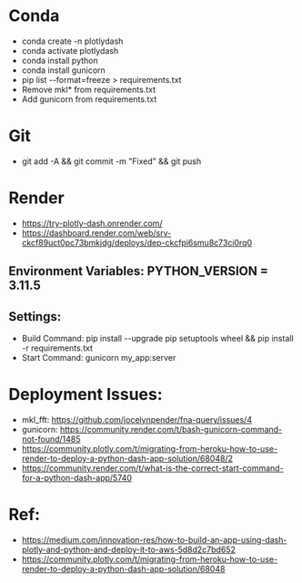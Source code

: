 


# Conda
- conda create -n plotlydash
- conda activate plotlydash
- conda install python
- conda install gunicorn
- pip list --format=freeze > requirements.txt
- Remove mkl* from requirements.txt
- Add gunicorn from requirements.txt


# Git
- git add -A && git commit -m "Fixed" && git push



# Render
- https://try-plotly-dash.onrender.com/
- https://dashboard.render.com/web/srv-ckcf89uct0pc73bmkjdg/deploys/dep-ckcfpi6smu8c73ci0rq0
## Environment Variables: PYTHON_VERSION = 3.11.5
## Settings: 
-  Build Command: pip install --upgrade pip setuptools wheel && pip install -r requirements.txt
-  Start Command: gunicorn my_app:server

# Deployment Issues:
- mkl_fft: https://github.com/jocelynpender/fna-query/issues/4
- gunicorn: https://community.render.com/t/bash-gunicorn-command-not-found/1485
- https://community.plotly.com/t/migrating-from-heroku-how-to-use-render-to-deploy-a-python-dash-app-solution/68048/2
- https://community.render.com/t/what-is-the-correct-start-command-for-a-python-dash-app/5740

# Ref:
- https://medium.com/innovation-res/how-to-build-an-app-using-dash-plotly-and-python-and-deploy-it-to-aws-5d8d2c7bd652
- https://community.plotly.com/t/migrating-from-heroku-how-to-use-render-to-deploy-a-python-dash-app-solution/68048